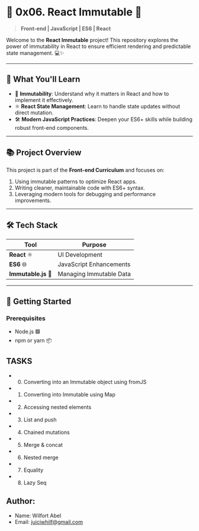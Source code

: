 # 🚀 0x06. React Immutable 🌟  
> **Front-end | JavaScript | ES6 | React**

Welcome to the **React Immutable** project! This repository explores the power of immutability in React to ensure efficient rendering and predictable state management. 💻✨  

---

## 🌟 What You'll Learn  
- 🔄 **Immutability**: Understand why it matters in React and how to implement it effectively.  
- ⚛️ **React State Management**: Learn to handle state updates without direct mutation.  
- 🛠️ **Modern JavaScript Practices**: Deepen your ES6+ skills while building robust front-end components.  

---

## 📚 Project Overview  

This project is part of the **Front-end Curriculum** and focuses on:  
1. Using immutable patterns to optimize React apps.  
2. Writing cleaner, maintainable code with ES6+ syntax.  
3. Leveraging modern tools for debugging and performance improvements.  

---

## 🛠️ Tech Stack  

| Tool          | Purpose                 |  
|---------------|-------------------------|  
| **React** ⚛️  | UI Development           |  
| **ES6** 🌐    | JavaScript Enhancements |  
| **Immutable.js** 📜 | Managing Immutable Data |  

---

## 🚀 Getting Started  

### Prerequisites  
- Node.js 🟩  
- npm or yarn 📦  

## TASKS
* 0. Converting into an Immutable object using fromJS
* 1. Converting into Immutable using Map
* 2. Accessing nested elements
* 3. List and push
* 4. Chained mutations
* 5. Merge & concat
* 6. Nested merge
* 7. Equality
* 8. Lazy Seq

## Author:
* Name: Wilfort Abel
* Email: juiciwhilf@gmail.com
